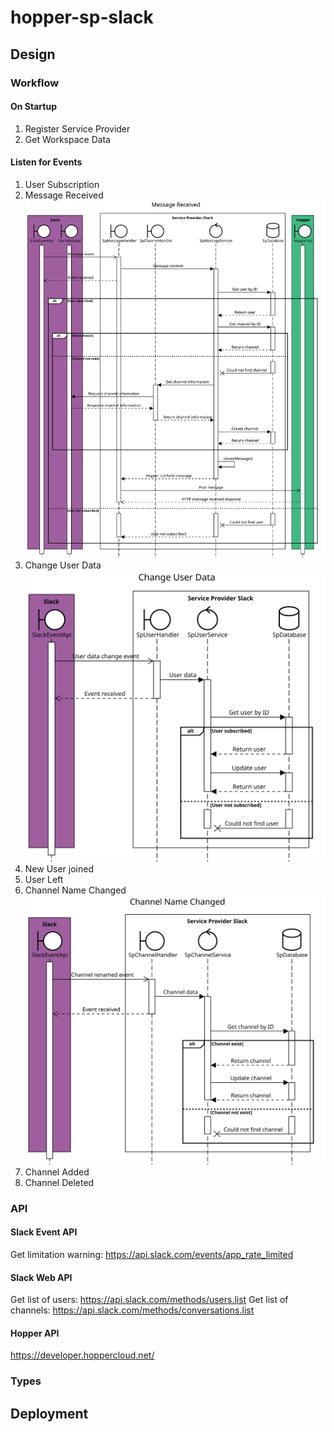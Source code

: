 # hopper-sp-slack
## Design
### Workflow
#### On Startup
1. Register Service Provider
2. Get Workspace Data
#### Listen for Events
1. User Subscription
2. Message Received  
![alt text](https://raw.githubusercontent.com/hopperteam/hopper-sp-slack/master/MessageReceived.svg "Message Received")
3. Change User Data
![alt text](https://raw.githubusercontent.com/hopperteam/hopper-sp-slack/master/ChangeUserData.svg "Change User Data")
4. New User joined
5. User Left
6. Channel Name Changed  
![alt text](https://github.com/hopperteam/hopper-sp-slack/blob/master/ChannelNameChanged.svg "Channel Name Changed")
7. Channel Added
8. Channel Deleted

### API
#### Slack Event API
Get limitation warning: https://api.slack.com/events/app_rate_limited
#### Slack Web API  
Get list of users: https://api.slack.com/methods/users.list
Get list of channels: https://api.slack.com/methods/conversations.list
#### Hopper API  
https://developer.hoppercloud.net/

### Types

## Deployment
